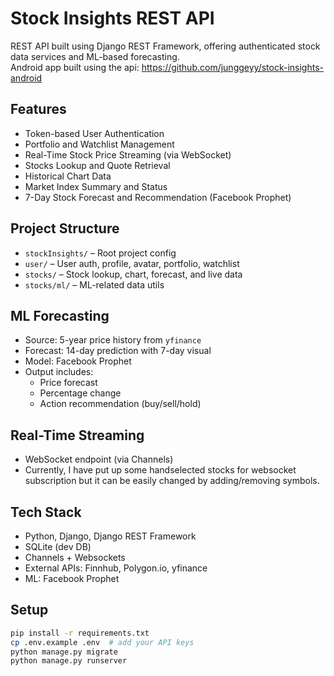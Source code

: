 # Stock Insights REST API

REST API built using Django REST Framework, offering authenticated stock data services and ML-based forecasting.
<br>
Android app built using the api: https://github.com/junggeyy/stock-insights-android

## Features

- Token-based User Authentication 
- Portfolio and Watchlist Management
- Real-Time Stock Price Streaming (via WebSocket)
- Stocks Lookup and Quote Retrieval
- Historical Chart Data 
- Market Index Summary and Status
- 7-Day Stock Forecast and Recommendation (Facebook Prophet)

## Project Structure

- `stockInsights/` – Root project config
- `user/` – User auth, profile, avatar, portfolio, watchlist
- `stocks/` – Stock lookup, chart, forecast, and live data
- `stocks/ml/` – ML-related data utils 

## ML Forecasting

- Source: 5-year price history from `yfinance`
- Forecast: 14-day prediction with 7-day visual
- Model: Facebook Prophet
- Output includes:
  - Price forecast
  - Percentage change
  - Action recommendation (buy/sell/hold)

## Real-Time Streaming

- WebSocket endpoint (via Channels)
- Currently, I have put up some handselected stocks for websocket subscription but 
 it can be easily changed by adding/removing symbols.

## Tech Stack

- Python, Django, Django REST Framework
- SQLite (dev DB)
- Channels + Websockets
- External APIs: Finnhub, Polygon.io, yfinance
- ML: Facebook Prophet

## Setup

```bash
pip install -r requirements.txt
cp .env.example .env  # add your API keys
python manage.py migrate
python manage.py runserver

